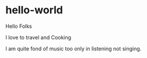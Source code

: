 # hello-world

Hello Folks

I love to travel and Cooking

I am quite fond of music too only in listening not singing.
